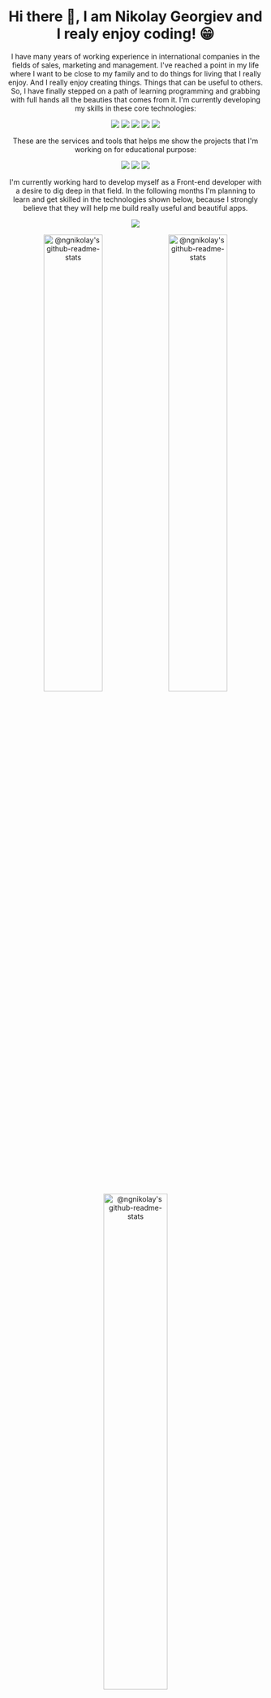 <h1 align="center"> Hi there 👋, I am Nikolay Georgiev and I realy enjoy coding! &#128513 </h1>
<p align="center">
 I have many years of working experience in international companies in the fields of sales, marketing and management. I've reached a point in my life where I want to be close to my family and to do things for living that I really enjoy. And I really enjoy creating things. Things that can be useful to others. So, I have finally stepped on a path of learning programming and grabbing with full hands all the beauties that comes from it.
  I'm currently developing my skills in these core technologies:
</p>
<p align="center">
  <a href="https://developer.mozilla.org/en-US/docs/Web/HTML"><img src="https://skillicons.dev/icons?i=html&theme=dark&perline=5" /></a>
  <a href="https://css-tricks.com/"><img src="https://skillicons.dev/icons?i=css&theme=dark&perline=5" /></a>
  <a href="https://developer.mozilla.org/en-US/docs/Web/JavaScript"><img src="https://skillicons.dev/icons?i=js&theme=dark&perline=5" /></a>
  <a href="https://git-scm.com/"><img src="https://skillicons.dev/icons?i=git&theme=dark&perline=5" /></a>
  <a href="https://react.dev/"><img src="https://skillicons.dev/icons?i=react&theme=dark&perline=5" /></a>
</p>
<p align="center">
These are the services and tools that helps me show the projects that I'm working on for educational purpose:
</p>
<p align="center">
  <a href="https://www.netlify.com"><img src="https://skillicons.dev/icons?i=netlify&theme=dark&perline=3" /></a>
  <a href="https://supabase.com"><img src="https://skillicons.dev/icons?i=supabase&theme=dark&perline=3" /></a>
  <a href="https://vitejs.dev"><img src="https://skillicons.dev/icons?i=vite&theme=dark&perline=3" /></a>
</p>
<p align="center">
 I'm currently working hard to develop myself as a Front-end developer with a desire to dig deep in that field. In the following months I'm planning to learn and get skilled in the technologies shown below, because I strongly believe that they will help me build really useful and beautiful apps. 
</p>
<p align="center">
  <a href="https://skillicons.dev">
    <img src="https://skillicons.dev/icons?i=sass,tailwind,ts,nodejs,nextjs&theme=dark&perline=5" />
  </a>
</p>
<p align="center">
<a href="https://github.com/ngnikolay?tab=repositories"><img align="center"  width="48%" src="https://github-readme-streak-stats.herokuapp.com?user=ngnikolay&theme=gotham&show_icons=true&count_private=true&hide_border=true&date_format=M%20j%5B%2C%20Y%5D" alt="@ngnikolay's github-readme-stats"/></a>
<a href="https://github.com/ngnikolay?tab=repositories"><img align="center" width="48%" src="https://github-readme-stats-one-bice.vercel.app/api?username=ngnikolay&theme=gotham&show_icons=true&count_private=true&hide_border=true&role=OWNER,ORGANIZATION_MEMBER,COLLABORATOR"  alt="@ngnikolay's github-readme-stats"/></a>
</p>
<p align="center">
<a href="https://github.com/ngnikolay?tab=repositories"><img align="center" width="50%" src="https://github-readme-stats.vercel.app/api/top-langs/?username=ngnikolay&layout=compact&theme=gotham&hide_border=true" alt="@ngnikolay's github-readme-stats"/></a>
</p>
<!--
**NGNikolay/NGNikolay** is a ✨ _special_ ✨ repository because its `README.md` (this file) appears on your GitHub profile.

Here are some ideas to get you started:

- 🔭 I’m currently working on ...
- 🌱 I’m currently learning front-end developement
- 👯 I’m looking to collaborate on ...
- 🤔 I’m looking for help with ...
- 💬 Ask me about ...
- 📫 How to reach me: ...
- 😄 Pronouns: ...
- ⚡ Fun fact: ...
-->
